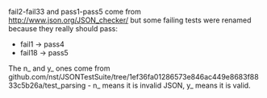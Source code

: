 fail2-fail33 and pass1-pass5 come from http://www.json.org/JSON_checker/ but some failing tests were renamed because they really should pass:

- fail1 -> pass4
- fail18 -> pass5

The n_ and y_ ones come from github.com/nst/JSONTestSuite/tree/1ef36fa01286573e846ac449e8683f8833c5b26a/test_parsing - n_ means it is invalid JSON, y_ means it is valid.
